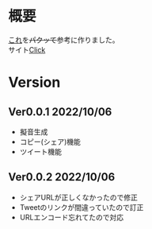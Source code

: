 # 概要
[これ](https://github.com/melt-adzuki/gion-gen)を~~パクッて~~参考に作りました。  
サイト[Click](https://gion.meziro.net)

# Version
## Ver0.0.1 2022/10/06
- 擬音生成
- コピー(シェア)機能
- ツイート機能

## Ver0.0.2 2022/10/06
- シェアURLが正しくなかったので修正
- Tweetのリンクが間違っていたので訂正
- URLエンコード忘れてたので対応